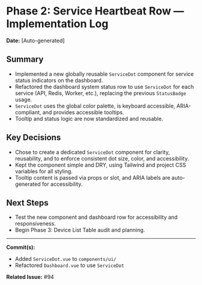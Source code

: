 # Phase 2: Service Heartbeat Row — Implementation Log

**Date:** [Auto-generated]

## Summary
- Implemented a new globally reusable `ServiceDot` component for service status indicators on the dashboard.
- Refactored the dashboard system status row to use `ServiceDot` for each service (API, Redis, Worker, etc.), replacing the previous `StatusBadge` usage.
- `ServiceDot` uses the global color palette, is keyboard accessible, ARIA-compliant, and provides accessible tooltips.
- Tooltip and status logic are now standardized and reusable.

## Key Decisions
- Chose to create a dedicated `ServiceDot` component for clarity, reusability, and to enforce consistent dot size, color, and accessibility.
- Kept the component simple and DRY, using Tailwind and project CSS variables for all styling.
- Tooltip content is passed via props or slot, and ARIA labels are auto-generated for accessibility.

## Next Steps
- Test the new component and dashboard row for accessibility and responsiveness.
- Begin Phase 3: Device List Table audit and planning.

---

**Commit(s):**
- Added `ServiceDot.vue` to `components/ui/`
- Refactored `Dashboard.vue` to use `ServiceDot`

**Related Issue:** #94 
